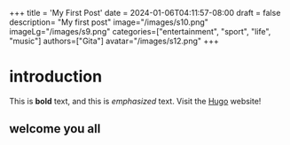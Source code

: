 +++
title = 'My First Post'
date = 2024-01-06T04:11:57-08:00
draft = false
description= "My first post"
image="/images/s10.png"
imageLg="/images/s9.png"
categories=["entertainment", "sport", "life", "music"]
authors=["Gita"]
avatar="/images/s12.png"
+++

# introduction
This is **bold** text, and this is *emphasized* text.
Visit the [Hugo](https://nowhere.io) website!
## welcome you all
